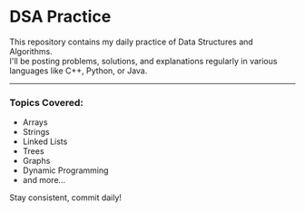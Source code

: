 # DSA Practice

This repository contains my daily practice of Data Structures and Algorithms.  
I'll be posting problems, solutions, and explanations regularly in various languages like C++, Python, or Java.

---

### Topics Covered:
- Arrays
- Strings
- Linked Lists
- Trees
- Graphs
- Dynamic Programming
- and more...

Stay consistent, commit daily!
